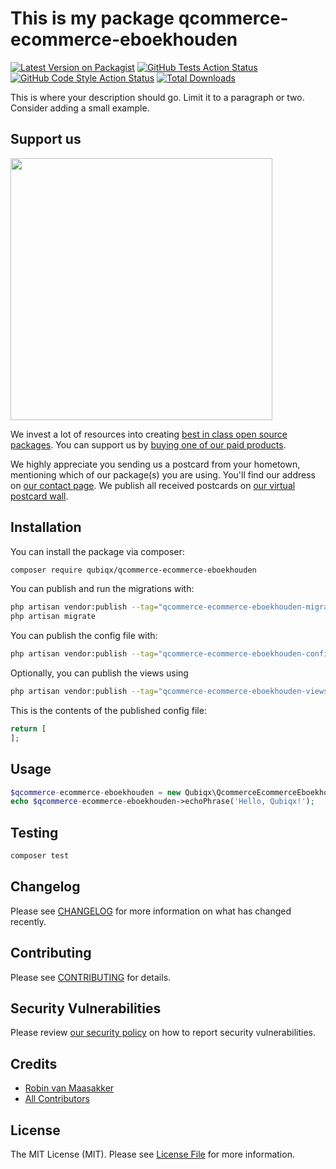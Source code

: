 # This is my package qcommerce-ecommerce-eboekhouden

[![Latest Version on Packagist](https://img.shields.io/packagist/v/qubiqx/qcommerce-ecommerce-eboekhouden.svg?style=flat-square)](https://packagist.org/packages/qubiqx/qcommerce-ecommerce-eboekhouden)
[![GitHub Tests Action Status](https://img.shields.io/github/workflow/status/qubiqx/qcommerce-ecommerce-eboekhouden/run-tests?label=tests)](https://github.com/qubiqx/qcommerce-ecommerce-eboekhouden/actions?query=workflow%3Arun-tests+branch%3Amain)
[![GitHub Code Style Action Status](https://img.shields.io/github/workflow/status/qubiqx/qcommerce-ecommerce-eboekhouden/Check%20&%20fix%20styling?label=code%20style)](https://github.com/qubiqx/qcommerce-ecommerce-eboekhouden/actions?query=workflow%3A"Check+%26+fix+styling"+branch%3Amain)
[![Total Downloads](https://img.shields.io/packagist/dt/qubiqx/qcommerce-ecommerce-eboekhouden.svg?style=flat-square)](https://packagist.org/packages/qubiqx/qcommerce-ecommerce-eboekhouden)

This is where your description should go. Limit it to a paragraph or two. Consider adding a small example.

## Support us

[<img src="https://github-ads.s3.eu-central-1.amazonaws.com/qcommerce-ecommerce-eboekhouden.jpg?t=1" width="419px" />](https://spatie.be/github-ad-click/qcommerce-ecommerce-eboekhouden)

We invest a lot of resources into creating [best in class open source packages](https://spatie.be/open-source). You can support us by [buying one of our paid products](https://spatie.be/open-source/support-us).

We highly appreciate you sending us a postcard from your hometown, mentioning which of our package(s) you are using. You'll find our address on [our contact page](https://spatie.be/about-us). We publish all received postcards on [our virtual postcard wall](https://spatie.be/open-source/postcards).

## Installation

You can install the package via composer:

```bash
composer require qubiqx/qcommerce-ecommerce-eboekhouden
```

You can publish and run the migrations with:

```bash
php artisan vendor:publish --tag="qcommerce-ecommerce-eboekhouden-migrations"
php artisan migrate
```

You can publish the config file with:

```bash
php artisan vendor:publish --tag="qcommerce-ecommerce-eboekhouden-config"
```

Optionally, you can publish the views using

```bash
php artisan vendor:publish --tag="qcommerce-ecommerce-eboekhouden-views"
```

This is the contents of the published config file:

```php
return [
];
```

## Usage

```php
$qcommerce-ecommerce-eboekhouden = new Qubiqx\QcommerceEcommerceEboekhouden();
echo $qcommerce-ecommerce-eboekhouden->echoPhrase('Hello, Qubiqx!');
```

## Testing

```bash
composer test
```

## Changelog

Please see [CHANGELOG](CHANGELOG.md) for more information on what has changed recently.

## Contributing

Please see [CONTRIBUTING](.github/CONTRIBUTING.md) for details.

## Security Vulnerabilities

Please review [our security policy](../../security/policy) on how to report security vulnerabilities.

## Credits

- [Robin van Maasakker](https://github.com/Qubiqx)
- [All Contributors](../../contributors)

## License

The MIT License (MIT). Please see [License File](LICENSE.md) for more information.
